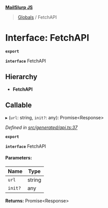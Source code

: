 **[MailSlurp JS](../README.md)**

> [Globals](../README.md) / FetchAPI

# Interface: FetchAPI

**`export`** 

**`interface`** FetchAPI

## Hierarchy

* **FetchAPI**

## Callable

▸ (`url`: string, `init?`: any): Promise\<Response>

*Defined in [src/generated/api.ts:37](https://github.com/mailslurp/mailslurp-client/blob/aa918cc/src/generated/api.ts#L37)*

**`export`** 

**`interface`** FetchAPI

#### Parameters:

Name | Type |
------ | ------ |
`url` | string |
`init?` | any |

**Returns:** Promise\<Response>
